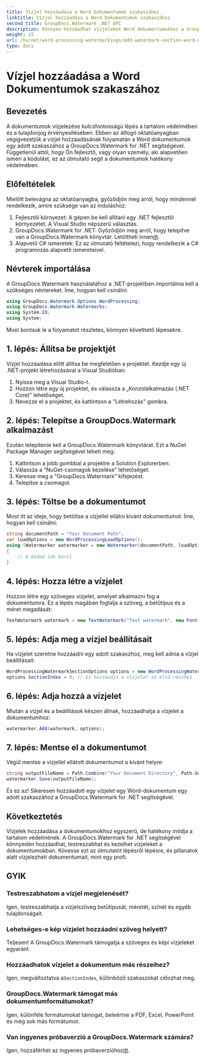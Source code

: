 ```yaml
---
title: Vízjel hozzáadása a Word Dokumentumok szakaszához
linktitle: Vízjel hozzáadása a Word Dokumentumok szakaszához
second_title: GroupDocs.Watermark .NET API
description: Könnyen hozzáadhat vízjeleket Word dokumentumokhoz a GroupDocs.Watermark for .NET segítségével. Védje meg tartalmait ezzel az egyszerű útmutatóval.
weight: 15
url: /hu/net/word-processing-watermarkings/add-watermark-section-word-docs/
type: docs
---
```

# Vízjel hozzáadása a Word Dokumentumok szakaszához

## Bevezetés
A dokumentumok vízjelezése kulcsfontosságú lépés a tartalom védelmében és a tulajdonjog érvényesítésében. Ebben az átfogó oktatóanyagban végigvezetjük a vízjel hozzáadásának folyamatán a Word dokumentumok egy adott szakaszához a GroupDocs.Watermark for .NET segítségével. Függetlenül attól, hogy Ön fejlesztő, vagy olyan személy, aki alapvetően ismeri a kódolást, ez az útmutató segít a dokumentumok hatékony védelmében.
## Előfeltételek
Mielőtt belevágna az oktatóanyagba, győződjön meg arról, hogy mindennel rendelkezik, amire szüksége van az induláshoz:
1. Fejlesztői környezet: A gépen be kell állítani egy .NET fejlesztői környezetet. A Visual Studio népszerű választás.
2.  GroupDocs.Watermark for .NET: Győződjön meg arról, hogy telepítve van a GroupDocs.Watermark könyvtár. Letöltheti innen[itt](https://releases.groupdocs.com/Watermark/net/).
3. Alapvető C# ismeretek: Ez az útmutató feltételezi, hogy rendelkezik a C# programozás alapvető ismereteivel.
## Névterek importálása
A GroupDocs.Watermark használatához a .NET-projektben importálnia kell a szükséges névtereket. Íme, hogyan kell csinálni:
```csharp
using GroupDocs.Watermark.Options.WordProcessing;
using GroupDocs.Watermark.Watermarks;
using System.IO;
using System;
```
Most bontsuk le a folyamatot részletes, könnyen követhető lépésekre.
## 1. lépés: Állítsa be projektjét
Vízjel hozzáadása előtt állítsa be megfelelően a projektet. Kezdje egy új .NET-projekt létrehozásával a Visual Studióban:
1. Nyissa meg a Visual Studio-t.
2. Hozzon létre egy új projektet, és válassza a „Konzolalkalmazás (.NET Core)” lehetőséget.
3. Nevezze el a projektet, és kattintson a "Létrehozás" gombra.
## 2. lépés: Telepítse a GroupDocs.Watermark alkalmazást
Ezután telepítenie kell a GroupDocs.Watermark könyvtárat. Ezt a NuGet Package Manager segítségével teheti meg:
1. Kattintson a jobb gombbal a projektre a Solution Explorerben.
2. Válassza a "NuGet-csomagok kezelése" lehetőséget.
3. Keresse meg a "GroupDocs.Watermark" kifejezést.
4. Telepítse a csomagot.
## 3. lépés: Töltse be a dokumentumot
Most itt az ideje, hogy betöltse a vízjellel ellátni kívánt dokumentumot. Íme, hogyan kell csinálni:
```csharp
string documentPath = "Your Document Path";
var loadOptions = new WordProcessingLoadOptions();
using (Watermarker watermarker = new Watermarker(documentPath, loadOptions))
{
    // A kódod ide kerül
}
```
## 4. lépés: Hozza létre a vízjelet
Hozzon létre egy szöveges vízjelet, amelyet alkalmazni fog a dokumentumra. Ez a lépés magában foglalja a szöveg, a betűtípus és a méret megadását:
```csharp
TextWatermark watermark = new TextWatermark("Test watermark", new Font("Arial", 19));
```
## 5. lépés: Adja meg a vízjel beállításait
Ha vízjelet szeretne hozzáadni egy adott szakaszhoz, meg kell adnia a vízjel beállításait:
```csharp
WordProcessingWatermarkSectionOptions options = new WordProcessingWatermarkSectionOptions();
options.SectionIndex = 0; // Ez hozzáadja a vízjelet az első részhez
```
## 6. lépés: Adja hozzá a vízjelet
Miután a vízjel és a beállítások készen állnak, hozzáadhatja a vízjelet a dokumentumhoz:
```csharp
watermarker.Add(watermark, options);
```
## 7. lépés: Mentse el a dokumentumot
Végül mentse a vízjellel ellátott dokumentumot a kívánt helyre:
```csharp
string outputFileName = Path.Combine("Your Document Directory", Path.GetFileName(documentPath));
watermarker.Save(outputFileName);
```
És ez az! Sikeresen hozzáadott egy vízjelet egy Word-dokumentum egy adott szakaszához a GroupDocs.Watermark for .NET segítségével.
## Következtetés
Vízjelek hozzáadása a dokumentumokhoz egyszerű, de hatékony módja a tartalom védelmének. A GroupDocs.Watermark for .NET segítségével könnyedén hozzáadhat, testreszabhat és kezelhet vízjeleket a dokumentumokban. Kövesse ezt az útmutatót lépésről lépésre, és pillanatok alatt vízjelezheti dokumentumait, mint egy profi.
## GYIK
### Testreszabhatom a vízjel megjelenését?
Igen, testreszabhatja a vízjelszöveg betűtípusát, méretét, színét és egyéb tulajdonságait.
### Lehetséges-e kép vízjelet hozzáadni szöveg helyett?
Teljesen! A GroupDocs.Watermark támogatja a szöveges és képi vízjeleket egyaránt.
### Hozzáadhatok vízjelet a dokumentum más részeihez?
 Igen, megváltoztatva a`SectionIndex`, különböző szakaszokat célozhat meg.
### GroupDocs.Watermark támogat más dokumentumformátumokat?
Igen, különféle formátumokat támogat, beleértve a PDF, Excel, PowerPoint és még sok más formátumot.
### Van ingyenes próbaverzió a GroupDocs.Watermark számára?
 Igen, hozzáférhet az ingyenes próbaverzióhoz[itt](https://releases.groupdocs.com/).